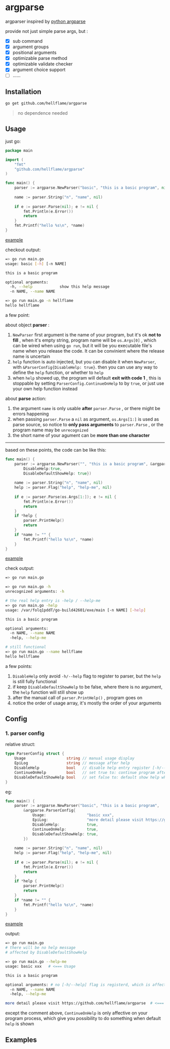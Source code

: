 # argparse

argparser inspired by [python argparse](https://docs.python.org/3.9/library/argparse.html)

provide not just simple parse args, but :

- [x] sub command
- [x] argument groups
- [x] positional arguments
- [x] optimizable parse method
- [x] optimizable validate checker
- [x] argument choice support
- [ ] ......

## Installation

```bash
go get github.com/hellflame/argparse
```

> no dependence needed

## Usage

just go:

```go
package main

import (
    "fmt"
    "github.com/hellflame/argparse"
)

func main() {
    parser := argparse.NewParser("basic", "this is a basic program", nil)
  
    name := parser.String("n", "name", nil)
  
    if e := parser.Parse(nil); e != nil {
        fmt.Println(e.Error())
      	return
    }
    fmt.Printf("hello %s\n", *name)
}
```

[example](examples/basic)

checkout output:

```bash
=> go run main.go
usage: basic [-h] [-n NAME]

this is a basic program

optional arguments:
  -h, --help            show this help message
  -n NAME, --name NAME

=> go run main.go -n hellflame
hello hellflame
```

a few point:

about object __parser__ :

1. `NewParser` first argument is the name of your program, but it's ok __not to fill__ , when it's empty string, program name will be `os.Args[0]` , which can be wired when using `go run`, but it will be you executable file's name when you release the code. It can be convinient where the release name is uncertain
2. `help` function is auto injected, but you can disable it when `NewParser`, with `&ParserConfig{DisableHelp: true}`. then you can use any way to define the `help` function, or whether to `help` 
3. when `help` showed up, the program will default __exit with code 1__ , this is stoppable by setting `ParserConfig.ContinueOnHelp`  to by `true`, or just use your own help function instead

about __parse__ action:

1. the argument `name` is only usable __after__  `parser.Parse` , or there might be errors happening
2. when passing `parser.Parse` a `nil` as argument, `os.Args[1:]` is used as parse source, so notice to __only pass arguments__ to `parser.Parse` , or the program name may be `unrecognized`
3. the short name of your agument can be __more than one character__

---

based on these points, the code can be like this:

```go
func main() {
    parser := argparse.NewParser("", "this is a basic program", &argparse.ParserConfig{
        DisableHelp:true,
        DisableDefaultShowHelp: true})
  
    name := parser.String("n", "name", nil)
    help := parser.Flag("help", "help-me", nil)
  
    if e := parser.Parse(os.Args[1:]); e != nil {
        fmt.Println(e.Error())
        return
    }
    if *help {
        parser.PrintHelp()
        return
    }
    if *name != "" {
        fmt.Printf("hello %s\n", *name)
    }
}
```

[example](examples/basic-bias)

check output:

```bash
=> go run main.go

=> go run main.go -h
unrecognized arguments: -h

# the real help entry is -help / --help-me
=> go run main.go -help
usage: /var/folq1pddT/go-build42601/exe/main [-n NAME] [-help]

this is a basic program

optional arguments:
  -n NAME, --name NAME
  -help, --help-me

# still functional
=> go run main.go --name hellflame
hello hellflame
```

a few points:

1. `DisableHelp` only avoid `-h/--help` flag to register to parser, but the `help` is still fully functional
2. if keep `DisableDefaultShowHelp` to be false, where there is no argument, the `help` function will still show up
3. after the manual call of `parser.PrintHelp()` , program goes on
4. notice the order of usage array, it's mostly the order of your arguments

## Config

### 1. parser config

relative struct: 

```go
type ParserConfig struct {
	Usage                  string // manual usage display
	EpiLog                 string // message after help
	DisableHelp            bool   // disable help entry register [-h/--help]
	ContinueOnHelp         bool   // set true to: continue program after default help is printed
	DisableDefaultShowHelp bool   // set false to: default show help when there is no args to parse (default action)
}
```

eg:

```go
func main() {
	parser := argparse.NewParser("basic", "this is a basic program",
		&argparse.ParserConfig{
			Usage:                  "basic xxx",
			EpiLog:                 "more detail please visit https://github.com/hellflame/argparse",
			DisableHelp:            true,
			ContinueOnHelp:         true,
			DisableDefaultShowHelp: true,
		})
  
	name := parser.String("n", "name", nil)
	help := parser.Flag("help", "help-me", nil)
  
	if e := parser.Parse(nil); e != nil {
		fmt.Println(e.Error())
		return
	}
	if *help {
		parser.PrintHelp()
		return
	}
	if *name != "" {
		fmt.Printf("hello %s\n", *name)
	}
}
```

[example](examples/parser-config)

output:

```bash
=> go run main.go
# there will be no help message
# affected by DisableDefaultShowHelp

=> go run main.go --help-me
usage: basic xxx   # <=== Usage

this is a basic program

optional arguments: # no [-h/--help] flag is registerd, which is affected by DisableHelp
  -n NAME, --name NAME
  -help, --help-me 

more detail please visit https://github.com/hellflame/argparse  # <=== EpiLog
```

except the comment above, `ContinueOnHelp` is only affective on your program process, which give you possibility to do something when default `help` is shown

## Examples

